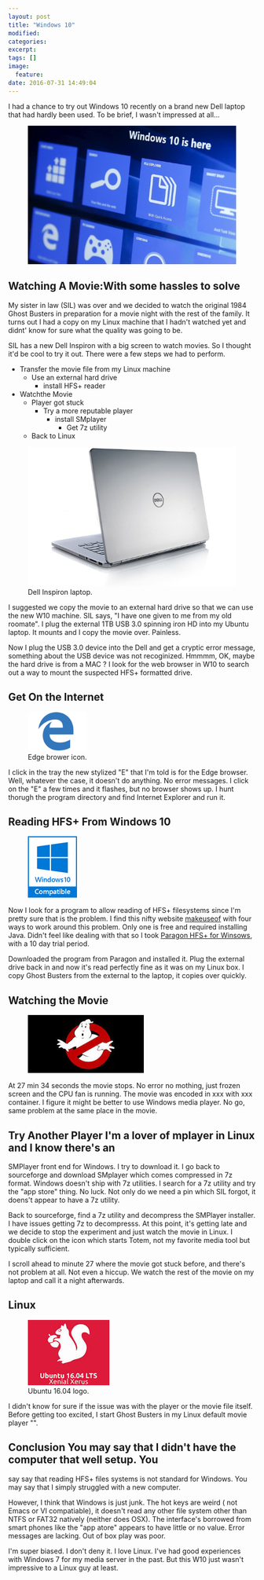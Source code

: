 ```yaml
---
layout: post
title: "Windows 10"
modified:
categories:
excerpt:
tags: []
image:
  feature:
date: 2016-07-31 14:49:04
---
```

I had a chance to try out Windows 10 recently on a brand new Dell laptop that
had hardly been used. To be brief, I wasn't impressed at all...

<figure>
    <img src="/images/windows_10_screen.jpg" alt="Windows 10 screen">
</figure>

## Watching A Movie:With some hassles to solve
My sister in law (SIL) was over and we decided to watch the original 1984 Ghost
Busters in preparation for a movie night with the rest of the family. It turns
out I had a copy on my Linux machine that I hadn't watched yet and didnt' know
for sure what the quality was going to be.

SIL has a new Dell Inspiron with a big screen to watch movies. So I thought
it'd be cool to try it out. There were a few steps we had to perform.

* Transfer the movie file from my Linux machine
    * Use an external hard drive
        * install HFS+ reader
* Watchthe Movie
    * Player got stuck
        * Try a more reputable player
            * install SMplayer
                * Get 7z utility
    * Back to Linux

<figure>
    <img src="/images/dell_inspiron.jpg" alt="Picture of a Dell Inspiron laptop.">
    <figcaption>Dell Inspiron laptop.</figcaption>
</figure>

I suggested we copy the movie to an external hard drive so that we can use the
new W10 machine. SIL says, "I have one given to me from my old roomate". I plug
the external 1TB USB 3.0 spinning iron HD into my Ubuntu laptop. It mounts and
I copy the movie over. Painless.

Now I plug the USB 3.0 device into the Dell and get a cryptic error message,
something about the USB device was not recoginized. Hmmmm, OK, maybe the hard
drive is from a MAC ? I look for the web browser in W10 to search out a way to
mount the suspected HFS+ formatted drive.

## Get On the Internet
<figure>
    <img width="120px" src="/images/edge_brower_logo.png" alt="Edge brower logo.">
    <figcaption>Edge brower icon.</figcaption>
</figure>

I click in the tray the new stylized "E" that I'm told is for the Edge browser.
Well, whatever the case, it doesn't do anything. No error messages. I click on
the "E" a few times and it flashes, but no browser shows up. I hunt thorugh the
program directory and find Internet Explorer and run it.

## Reading HFS+ From Windows 10
<figure>
    <img src="/images/win10_compatible.png" alt="Windows 10 compatiable sign.">
</figure>

Now I look for a program to allow reading of HFS+ filesystems since I'm pretty
sure that is the problem. I find this nifty website
[makeuseof](http://www.makeuseof.com/tag/4-ways-read-mac-formatted-drive-windows/)
with four ways to work around this problem. Only one is free and required
installing Java. Didn't feel like dealing with that so I took [Paragon HFS+ for
Winsows](http://www.paragon-software.com/home/hfs-windows), with a 10 day trial
period.

Downloaded the program from Paragon and installed it. Plug the external drive
back in and now it's read perfectly fine as it was on my Linux box. I copy
Ghost Busters from the external to the laptop, it copies over quickly.

## Watching the Movie
<figure>
    <img src="/images/ghost_busters_logo.jpg" alt="Ghost Buster's logo">
</figure>

At 27 min 34 seconds the movie stops. No error no mothing, just frozen screen
and the CPU fan is running. The movie was encoded in xxx with xxx container. I
figure it might be better to use Windows media player. No go, same problem at
the same place in the movie.

## Try Another Player I'm a lover of mplayer in Linux and I know there's an
SMPlayer front end for Windows. I try to download it. I go back to sourceforge
and download SMplayer which comes compressed in 7z format. Windows doesn't ship
with 7z utilities. I search for a 7z utility and try the "app store" thing. No
luck. Not only do we need a pin which SIL forgot, it doens't appear to have a
7z utility.

Back to sourceforge, find a 7z utility and decompress the SMPlayer installer. I
have issues getting 7z to decompresss. At this point, it's getting late and we
decide to stop the experiment and just watch the movie in Linux. I double click
on the icon which starts Totem, not my favorite media tool but typically
sufficient.

I scroll ahead to minute 27 where the movie got stuck before, and there's not
problem at all. Not even a hiccup. We watch the rest of the  movie on my laptop
and call it a night afterwards.

## Linux
<figure>
    <img src="/images/ubuntu_16.04_logo.jpg" alt="Ubuntu 16.04 logo.">
    <figcaption>Ubuntu 16.04 logo.</figcaption>
</figure>

I didn't know for sure if the issue was with the player or the movie file
itself. Before getting too excited, I start Ghost Busters in my Linux default
movie player "".

## Conclusion You may say that I didn't have the computer that well setup. You
say say that reading HFS+ files systems is not standard for Windows. You may
say that I simply struggled with a new computer.

However, I think that Windows is just junk. The hot keys are weird ( not Emacs
or VI compatiable), it doesn't read any other file system other than NTFS or
FAT32 natively (neither does OSX). The interface's borrowed from smart phones
like the "app atore" appears to have little or no value. Error messages are
lacking. Out of box play was poor.

I'm super biased. I don't deny it. I love Linux. I've had good experiences with
Windows 7 for my media server in the past. But this W10 just wasn't impressive
to a Linux guy at least.



